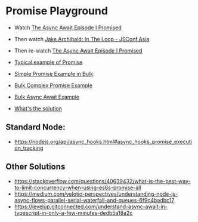 
# Promise Playground

* Watch [The Async Await Episode I Promised](https://www.youtube.com/watch?v=vn3tm0quoqE)
* Then watch [Jake Archibald: In The Loop - JSConf.Asia](https://www.youtube.com/watch?v=cCOL7MC4Pl0)
* Then re-watch [The Async Await Episode I Promised](https://www.youtube.com/watch?v=vn3tm0quoqE)

* [Typical example of Promise](https://www.tomas-dvorak.cz/posts/nodejs-request-without-dependencies/)
* [Simple Promise Example in Bulk](1simplepromise.js)
* [Bulk Complex Promise Example](2simplepromise.js)
* [Bulk Async Await Example](3asyncawait.js)
* [What's the solution](4solution.js)


## Standard Node:
* https://nodejs.org/api/async_hooks.html#async_hooks_promise_execution_tracking

## Other Solutions
* https://stackoverflow.com/questions/40639432/what-is-the-best-way-to-limit-concurrency-when-using-es6s-promise-all
* https://medium.com/velotio-perspectives/understanding-node-js-async-flows-parallel-serial-waterfall-and-queues-6f9c4badbc17
* https://levelup.gitconnected.com/understand-async-await-in-typescript-in-only-a-few-minutes-dedb5a18a2c